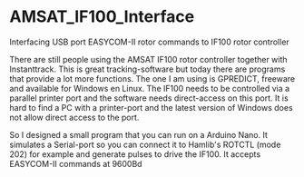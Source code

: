 # AMSAT_IF100_Interface
Interfacing USB port EASYCOM-II rotor commands to IF100 rotor controller

There are still people using the AMSAT IF100 rotor controller together with Instanttrack.
This is great tracking-software but today there are programs that provide a lot more functions. 
The one I am using is GPREDICT, freeware and available for Windows en Linux.
The IF100 needs to be controlled via a parallel printer port and the software needs direct-access on this port. 
It is hard to find a PC with a printer-port and the latest version of Windows does not allow direct access to the port.

So I designed a small program that you can run on a Arduino Nano. 
It simulates a Serial-port so you can connect it to Hamlib's ROTCTL (mode 202) for example and generate pulses to drive the IF100.
It accepts EASYCOM-II commands at 9600Bd

